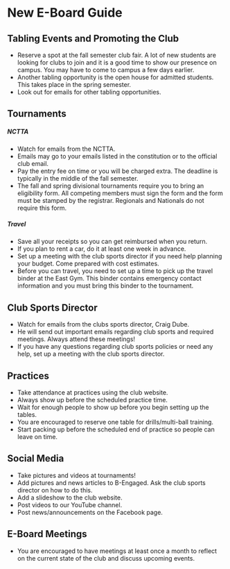 # New E-Board Guide

## Tabling Events and Promoting the Club
- Reserve a spot at the fall semester club fair. A lot of new students are looking for clubs to join and it is a good time to show our presence on campus. You may have to come to campus a few days earlier.
- Another tabling opportunity is the open house for admitted students. This takes place in the spring semester.
- Look out for emails for other tabling opportunities.

## Tournaments

##### NCTTA

- Watch for emails from the NCTTA. 
- Emails may go to your emails listed in the constitution or to the official club email.
- Pay the entry fee on time or you will be charged extra. The deadline is typically in the middle of the fall semester.
- The fall and spring divisional tournaments require you to bring an eligibility form. All competing members must sign the form and the form must be stamped by the registrar. Regionals and Nationals do not require this form.

##### Travel

- Save all your receipts so you can get reimbursed when you return.
- If you plan to rent a car, do it at least one week in advance.
- Set up a meeting with the club sports director if you need help planning your budget. Come prepared with cost estimates.
- Before you can travel, you need to set up a time to pick up the travel binder at the East Gym. This binder contains emergency contact information and you must bring this binder to the tournament.


## Club Sports Director

- Watch for emails from the clubs sports director, Craig Dube. 
- He will send out important emails regarding club sports and required meetings. Always attend these meetings!
- If you have any questions regarding club sports policies or need any help, set up a meeting with the club sports director.


## Practices

- Take attendance at practices using the club website.
- Always show up before the scheduled practice time.
- Wait for enough people to show up before you begin setting up the tables.
- You are encouraged to reserve one table for drills/multi-ball training.
- Start packing up before the scheduled end of practice so people can leave on time.


## Social Media
- Take pictures and videos at tournaments!
- Add pictures and news articles to B-Engaged. Ask the club sports director on how to do this.
- Add a slideshow to the club website.
- Post videos to our YouTube channel.
- Post news/announcements on the Facebook page.


## E-Board Meetings
- You are encouraged to have meetings at least once a month to reflect on the current state of the club and discuss upcoming events.
